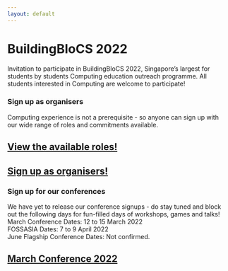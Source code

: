 ```yaml
---
layout: default
---
```


# BuildingBloCS 2022

Invitation to participate in BuildingBloCS 2022, Singapore’s largest for students by students Computing education outreach programme.
All students interested in Computing are welcome to participate!

### Sign up as organisers
Computing experience is not a prerequisite - so anyone can sign up with our wide range of roles and commitments available.
## <a class="btn" href="https://go.buildingblocs.sg/roles">View the available roles!</a>
## <a class="btn" href="https://go.buildingblocs.sg/organiser/signup ">Sign up as organisers!</a>

### Sign up for our conferences
We have yet to release our conference signups - do stay tuned and block out the following days for fun-filled days of workshops, games and talks!  
March Conference Dates: 12 to 15 March 2022  
FOSSASIA Dates: 7 to 9 April 2022  
June Flagship Conference Dates: Not confirmed.  
## <a class="btn" href="{{ site.baseurl }}/Workshops/March Conference">March Conference 2022</a>
